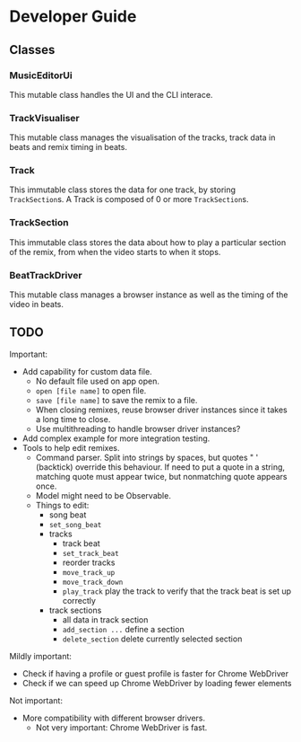 # Developer Guide

## Classes

### MusicEditorUi

This mutable class handles the UI and the CLI interace.

### TrackVisualiser

This mutable class manages the visualisation of the tracks, track data in beats and remix timing in beats.

### Track

This immutable class stores the data for one track, by storing `TrackSection`s. A Track is composed of 0 or more `TrackSection`s.

### TrackSection

This immutable class stores the data about how to play a particular section of the remix, from when the video starts to when it stops.

### BeatTrackDriver

This mutable class manages a browser instance as well as the timing of the video in beats.

## TODO

Important:
- Add capability for custom data file.
  - No default file used on app open.
  - `open [file name]` to open file.
  - `save [file name]` to save the remix to a file.
  - When closing remixes, reuse browser driver instances since it takes a long time to close.
  - Use multithreading to handle browser driver instances?
- Add complex example for more integration testing.
- Tools to help edit remixes.
  - Command parser. Split into strings by spaces, but quotes " ' (backtick) override this behaviour. If need to put a quote in a string, matching quote must appear twice, but nonmatching quote appears once.
  - Model might need to be Observable.
  - Things to edit:
    - song beat
    - `set_song_beat`
    - tracks
      - track beat
      - `set_track_beat`
      - reorder tracks
      - `move_track_up`
      - `move_track_down`
      - `play_track` play the track to verify that the track beat is set up correctly
    - track sections
      - all data in track section
      - `add_section ...` define a section
      - `delete_section` delete currently selected section


Mildly important:
- Check if having a profile or guest profile is faster for Chrome WebDriver
- Check if we can speed up Chrome WebDriver by loading fewer elements

Not important:
- More compatibility with different browser drivers.
  - Not very important: Chrome WebDriver is fast.